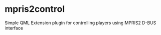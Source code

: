 mpris2control
=============

Simple QML Extension plugin for controlling players using MPRIS2 D-BUS interface
